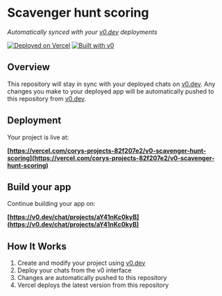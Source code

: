 # Scavenger hunt scoring

*Automatically synced with your [v0.dev](https://v0.dev) deployments*

[![Deployed on Vercel](https://img.shields.io/badge/Deployed%20on-Vercel-black?style=for-the-badge&logo=vercel)](https://vercel.com/corys-projects-82f207e2/v0-scavenger-hunt-scoring)
[![Built with v0](https://img.shields.io/badge/Built%20with-v0.dev-black?style=for-the-badge)](https://v0.dev/chat/projects/aY41nKc0kyB)

## Overview

This repository will stay in sync with your deployed chats on [v0.dev](https://v0.dev).
Any changes you make to your deployed app will be automatically pushed to this repository from [v0.dev](https://v0.dev).

## Deployment

Your project is live at:

**[https://vercel.com/corys-projects-82f207e2/v0-scavenger-hunt-scoring](https://vercel.com/corys-projects-82f207e2/v0-scavenger-hunt-scoring)**

## Build your app

Continue building your app on:

**[https://v0.dev/chat/projects/aY41nKc0kyB](https://v0.dev/chat/projects/aY41nKc0kyB)**

## How It Works

1. Create and modify your project using [v0.dev](https://v0.dev)
2. Deploy your chats from the v0 interface
3. Changes are automatically pushed to this repository
4. Vercel deploys the latest version from this repository
